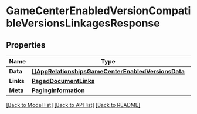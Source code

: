 # GameCenterEnabledVersionCompatibleVersionsLinkagesResponse

## Properties

Name | Type | Description | Notes
------------ | ------------- | ------------- | -------------
**Data** | [**[]AppRelationshipsGameCenterEnabledVersionsData**](App_relationships_gameCenterEnabledVersions_data.md) |  | 
**Links** | [**PagedDocumentLinks**](PagedDocumentLinks.md) |  | 
**Meta** | [**PagingInformation**](PagingInformation.md) |  | [optional] 

[[Back to Model list]](../README.md#documentation-for-models) [[Back to API list]](../README.md#documentation-for-api-endpoints) [[Back to README]](../README.md)


